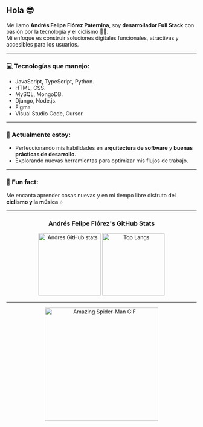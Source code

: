 ## Hola 😎

Me llamo **Andrés Felipe Flórez Paternina**, soy **desarrollador Full Stack** con pasión por la tecnología y el ciclismo 🚴‍♂️.  
Mi enfoque es construir soluciones digitales funcionales, atractivas y accesibles para los usuarios.  

---

### 💻 Tecnologías que manejo:

- JavaScript, TypeScript, Python.
- HTML, CSS.
- MySQL, MongoDB.
- Django, Node.js.
- Figma
- Visual Studio Code, Cursor.

---

### 🚀 Actualmente estoy:
- Perfeccionando mis habilidades en **arquitectura de software** y **buenas prácticas de desarrollo**.  
- Explorando nuevas herramientas para optimizar mis flujos de trabajo.  

---

### 🌱 Fun fact:
Me encanta aprender cosas nuevas y en mi tiempo libre disfruto del **ciclismo y la música** 🎶

---

<div align="center">
  
  ### Andrés Felipe Flórez's GitHub Stats  

  <img src="https://github-readme-stats.vercel.app/api?username=andresflorez1234&show_icons=true&theme=midnight-purple" alt="Andres GitHub stats" height="165"/>
  <img src="https://github-readme-stats.vercel.app/api/top-langs/?username=andresflorez1234&layout=compact&theme=midnight-purple" alt="Top Langs" height="165"/>

</div>

---

<p align="center">
  <img src="https://giffiles.alphacoders.com/220/220812.gif" alt="Amazing Spider-Man GIF" width="300">
</p>

